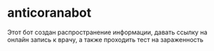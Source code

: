 # anticoranabot
Этот бот создан распространение информации, давать ссылку на онлайн запись к врачу, а также проходить тест на зараженность
